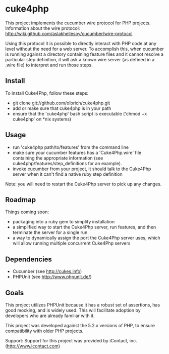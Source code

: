 cuke4php
========

This project implements the cucumber wire protocol for PHP projects.
Information about the wire protocol: http://wiki.github.com/aslakhellesoy/cucumber/wire-protocol

Using this protocol it is possible to directly interact with PHP code at any level without the need for a web server.  To accomplish this, when cucumber is running against a directory containing feature files and it cannot resolve a particular step definition, it will ask a known wire server (as defined in a .wire file) to interpret and run those steps.

Install
-------
To install Cuke4Php, follow these steps:

* git clone git://github.com/olbrich/cuke4php.git
* add or make sure that cuke4php is in your path
* ensure that the 'cuke4php' bash script is executable ('chmod +x cuke4php' on *nix systems)

Usage
-----
* run 'cuke4php path/to/features' from the command line
* make sure your cucumber features has a 'Cuke4Php.wire' file containing the appropriate information (see cuke4php/features/step_definitions for an example).
* invoke cucumber from your project, it should talk to the Cuke4Php server when it can't find a native ruby step definition

Note: you will need to restart the Cuke4Php server to pick up any changes.

Roadmap
-------
Things coming soon:
  * packaging into a ruby gem to simplify installation
  * a simplified way to start the Cuke4Php server, run features, and then terminate the server for a single run
  * a way to dynamically assign the port the Cuke4Php server uses, which will allow running multiple concurrent Cuke4Php servers

Dependencies
------------
* Cucumber (see http://cukes.info)
* PHPUnit (see http://www.phpunit.de/)

Goals
-----
This project utilizes PHPUnit because it has a robust set of assertions, has good mocking, and is widely used.  This will facilitate adoption by developers who are already familiar with it.

This project was developed against the 5.2.x versions of PHP, to ensure compatibility with older PHP projects.

Support:
	Support for this project was provided by iContact, inc.  (http://www.icontact.com)
